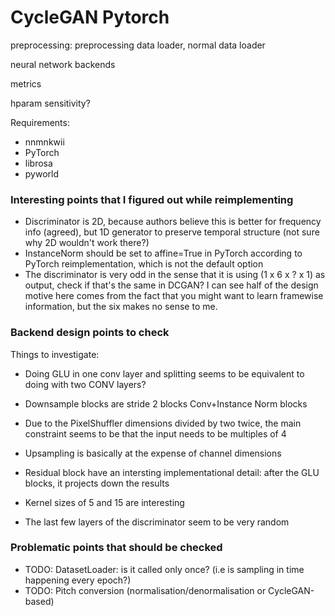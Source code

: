 # CycleGAN Pytorch

preprocessing: preprocessing data loader, normal data loader

neural network backends

metrics

hparam sensitivity?

Requirements:
- nnmnkwii
- PyTorch
- librosa
- pyworld

### Interesting points that I figured out while reimplementing
- Discriminator is 2D, because authors believe this is better for frequency info (agreed), but
1D generator to preserve temporal structure (not sure why 2D wouldn't work there?)
- InstanceNorm should be set to affine=True in PyTorch according to PyTorch reimplementation,
which is not the default option
- The discriminator is very odd in the sense that it is using (1 x 6 x ? x 1) as output,
check if that's the same in DCGAN? I can see half of the design motive here comes from the fact
that you might want to learn framewise information, but the six makes no sense to me.

### Backend design points to check
Things to investigate:

- Doing GLU in one conv layer and splitting seems to be equivalent to doing with two CONV layers?

- Downsample blocks are stride 2 blocks Conv+Instance Norm blocks
- Due to the PixelShuffler dimensions divided by two twice, the main constraint seems to be that the input needs to be
multiples of 4
- Upsampling is basically at the expense of channel dimensions
- Residual block have an intersting implementational detail: after the GLU blocks, it projects down the results

- Kernel sizes of 5 and 15 are interesting

- The last few layers of the discriminator seem to be very random
  
 ### Problematic points that should be checked
 
 - TODO: DatasetLoader: is it called only once? (i.e is sampling in time happening every epoch?)
 - TODO: Pitch conversion (normalisation/denormalisation or CycleGAN-based) 
 
 